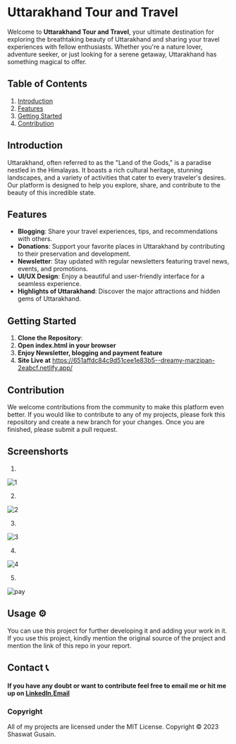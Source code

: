 # Uttarakhand Tour and Travel

Welcome to **Uttarakhand Tour and Travel**, your ultimate destination for exploring the breathtaking beauty of Uttarakhand and sharing your travel experiences with fellow enthusiasts. Whether you're a nature lover, adventure seeker, or just looking for a serene getaway, Uttarakhand has something magical to offer.

## Table of Contents
1. [Introduction](#introduction)
2. [Features](#features)
3. [Getting Started](#getting-started)
4. [Contribution](#Contribution)

## Introduction

Uttarakhand, often referred to as the "Land of the Gods," is a paradise nestled in the Himalayas. It boasts a rich cultural heritage, stunning landscapes, and a variety of activities that cater to every traveler's desires. Our platform is designed to help you explore, share, and contribute to the beauty of this incredible state.

## Features

- **Blogging**: Share your travel experiences, tips, and recommendations with others.
- **Donations**: Support your favorite places in Uttarakhand by contributing to their preservation and development.
- **Newsletter**: Stay updated with regular newsletters featuring travel news, events, and promotions.
- **UI/UX Design**: Enjoy a beautiful and user-friendly interface for a seamless experience.
- **Highlights of Uttarakhand**: Discover the major attractions and hidden gems of Uttarakhand.

## Getting Started

1. **Clone the Repository**: 
2. **Open index.html in your browser**
3. **Enjoy Newsletter, blogging and payment feature**
4. **Site Live at** https://651affdc84c9d51cee1e83b5--dreamy-marzipan-2eabcf.netlify.app/

## Contribution
We welcome contributions from the community to make this platform even better. 
If you would like to contribute to any of my projects, please fork this repository and create a new branch for your changes. Once you are finished, please submit a pull request.

## Screenshorts
1. 
![1](https://github.com/NegiAdarsh/uttarakhand-tour/assets/100505819/d888a994-ee3b-4300-8c6c-c988d4bfe998)

2.
![2](https://github.com/NegiAdarsh/uttarakhand-tour/assets/100505819/13de0149-d177-4ad9-9be2-7b3139449440)

3.
![3](https://github.com/NegiAdarsh/uttarakhand-tour/assets/100505819/e7a1b84c-6cda-452b-bc1d-42c09dd112ec)

4.
![4](https://github.com/NegiAdarsh/uttarakhand-tour/assets/100505819/aff3121d-d466-4368-b281-f72b5f227b7d)

5.
![pay](https://github.com/NegiAdarsh/uttarakhand-tour/assets/100505819/2f9d4e5e-7431-40fe-b9be-1a3109909806)


## Usage ⚙️
You can use this project for further developing it and adding your work in it. If you use this project, kindly mention the original source of the project and mention the link of this repo in your report.


## Contact 📞

#### If you have any doubt or want to contribute feel free to email me or hit me up on [LinkedIn](https://www.linkedin.com/in/shaswat-gusain-2924a324a),[Email](shaswatgusain1@gmail.com)


### Copyright

All of my projects are licensed under the MIT License. Copyright &copy; 2023 Shaswat Gusain.






